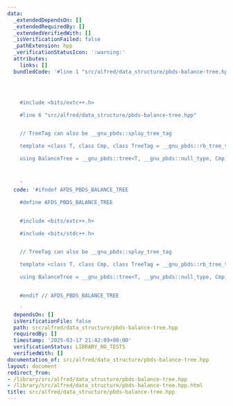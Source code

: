 ```yaml
---
data:
  _extendedDependsOn: []
  _extendedRequiredBy: []
  _extendedVerifiedWith: []
  _isVerificationFailed: false
  _pathExtension: hpp
  _verificationStatusIcon: ':warning:'
  attributes:
    links: []
  bundledCode: '#line 1 "src/alfred/data_structure/pbds-balance-tree.hpp"




    #include <bits/extc++.h>

    #line 6 "src/alfred/data_structure/pbds-balance-tree.hpp"


    // TreeTag can also be __gnu_pbds::splay_tree_tag

    template <class T, class Cmp, class TreeTag = __gnu_pbds::rb_tree_tag>

    using BalanceTree = __gnu_pbds::tree<T, __gnu_pbds::null_type, Cmp, TreeTag, __gnu_pbds::tree_order_statistics_node_update>;



    '
  code: '#ifndef AFDS_PBDS_BALANCE_TREE

    #define AFDS_PBDS_BALANCE_TREE


    #include <bits/extc++.h>

    #include <bits/stdc++.h>


    // TreeTag can also be __gnu_pbds::splay_tree_tag

    template <class T, class Cmp, class TreeTag = __gnu_pbds::rb_tree_tag>

    using BalanceTree = __gnu_pbds::tree<T, __gnu_pbds::null_type, Cmp, TreeTag, __gnu_pbds::tree_order_statistics_node_update>;


    #endif // AFDS_PBDS_BALANCE_TREE

    '
  dependsOn: []
  isVerificationFile: false
  path: src/alfred/data_structure/pbds-balance-tree.hpp
  requiredBy: []
  timestamp: '2025-03-17 21:42:09+08:00'
  verificationStatus: LIBRARY_NO_TESTS
  verifiedWith: []
documentation_of: src/alfred/data_structure/pbds-balance-tree.hpp
layout: document
redirect_from:
- /library/src/alfred/data_structure/pbds-balance-tree.hpp
- /library/src/alfred/data_structure/pbds-balance-tree.hpp.html
title: src/alfred/data_structure/pbds-balance-tree.hpp
---
```

